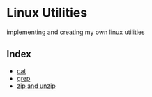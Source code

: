 # Linux Utilities

implementing and creating my own linux utilities

## Index
- [cat](./cat)
- [grep](./grep)
- [zip and unzip](./zip-unzip)
